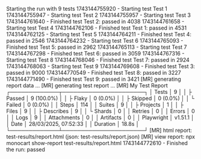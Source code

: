 Starting the run with 9 tests
1743144755920 - Starting test Test 1
1743144755947 - Starting test Test 2
1743144755957 - Starting test Test 3
1743144761640 - Finished test Test 2: passed in 4038
1743144761658 - Starting test Test 4
1743144762106 - Finished test Test 1: passed in 4531
1743144762125 - Starting test Test 5
1743144764211 - Finished test Test 4: passed in 2546
1743144764232 - Starting test Test 6
1743144765093 - Finished test Test 5: passed in 2962
1743144765113 - Starting test Test 7
1743144767298 - Finished test Test 6: passed in 3059
1743144767316 - Starting test Test 8
1743144768046 - Finished test Test 7: passed in 2924
1743144768063 - Starting test Test 9
1743144769608 - Finished test Test 3: passed in 9000
1743144770549 - Finished test Test 8: passed in 3227
1743144771490 - Finished test Test 9: passed in 3421
[MR] generating report data ...
[MR] generating test report ...
[MR] My Test Report
┌─────────────┬──────────────────────┐
│ Tests       │ 9                    │
│ ├ Passed    │ 9 (100.0%)           │
│ ├ Flaky     │ 0 (0.0%)             │
│ ├ Skipped   │ 0 (0.0%)             │
│ └ Failed    │ 0 (0.0%)             │
│ Steps       │ 114                  │
│ Suites      │ 9                    │
│ ├ Projects  │ 1                    │
│ ├ Files     │ 9                    │
│ ├ Describes │ 9                    │
│ └ Shards    │ 0                    │
│ Retries     │ 0                    │
│ Errors      │ 0                    │
│ Logs        │ 9                    │
│ Attachments │ 0                    │
│ Artifacts   │ 0                    │
│ Playwright  │ v1.51.1              │
│ Date        │ 28/03/2025, 07:52:33 │
│ Duration    │ 18.8s                │
└─────────────┴──────────────────────┘
[MR] html report: test-results/report.html (json: test-results/report.json)
[MR] view report: npx monocart show-report test-results/report.html
1743144772610 - Finished the run: passed

